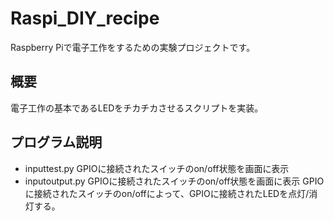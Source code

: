 # Raspi_DIY_recipe
Raspberry Piで電子工作をするための実験プロジェクトです。
## 概要
電子工作の基本であるLEDをチカチカさせるスクリプトを実装。
## プログラム説明
*  inputtest.py
GPIOに接続されたスイッチのon/off状態を画面に表示
* inputoutput.py
GPIOに接続されたスイッチのon/off状態を画面に表示
GPIOに接続されたスイッチのon/offによって、GPIOに接続されたLEDを点灯/消灯する。
